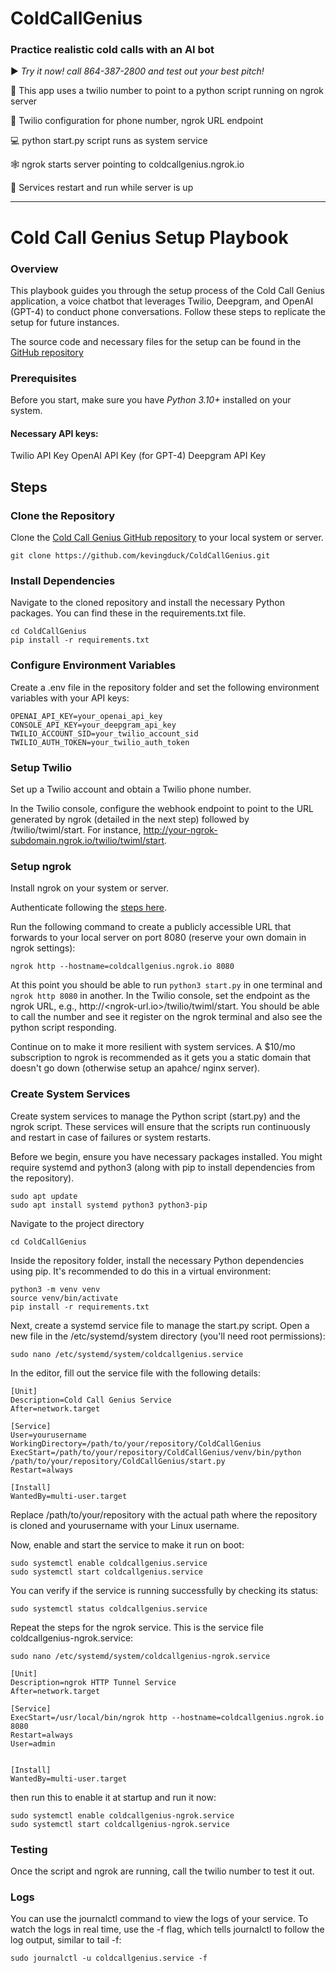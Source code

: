 # ColdCallGenius
### Practice realistic cold calls with an AI bot

▶️ _Try it now! call 864-387-2800 and test out your best pitch!_

📲 This app uses a twilio number to point to a python script running on ngrok server

📱 Twilio configuration for phone number, ngrok URL endpoint

💻 python start.py script runs as system service 

🕸️ ngrok starts server pointing to coldcallgenius.ngrok.io

🏃 Services restart and run while server is up

---

# Cold Call Genius Setup Playbook
### Overview

This playbook guides you through the setup process of the Cold Call Genius application, a voice chatbot that leverages Twilio, Deepgram, and OpenAI (GPT-4) to conduct phone conversations. Follow these steps to replicate the setup for future instances.

The source code and necessary files for the setup can be found in the [GitHub repository](https://github.com/kevingduck/ColdCallGenius)

### Prerequisites
Before you start, make sure you have *Python 3.10+* installed on your system.
#### Necessary API keys:
Twilio API Key
OpenAI API Key (for GPT-4)
Deepgram API Key

## Steps
### Clone the Repository

Clone the [Cold Call Genius GitHub repository](https://github.com/kevingduck/ColdCallGenius) to your local system or server.

`
git clone https://github.com/kevingduck/ColdCallGenius.git
`

### Install Dependencies
Navigate to the cloned repository and install the necessary Python packages. You can find these in the requirements.txt file.

```
cd ColdCallGenius
pip install -r requirements.txt
```

### Configure Environment Variables

Create a .env file in the repository folder and set the following environment variables with your API keys:

```
OPENAI_API_KEY=your_openai_api_key
CONSOLE_API_KEY=your_deepgram_api_key
TWILIO_ACCOUNT_SID=your_twilio_account_sid
TWILIO_AUTH_TOKEN=your_twilio_auth_token
```

### Setup Twilio

Set up a Twilio account and obtain a Twilio phone number.

In the Twilio console, configure the webhook endpoint to point to the URL generated by ngrok (detailed in the next step) followed by /twilio/twiml/start. For instance, http://your-ngrok-subdomain.ngrok.io/twilio/twiml/start.

### Setup ngrok

Install ngrok on your system or server.

Authenticate following the [steps here](https://dashboard.ngrok.com/get-started/setup).

Run the following command to create a publicly accessible URL that forwards to your local server on port 8080 (reserve your own domain in ngrok settings):

```
ngrok http --hostname=coldcallgenius.ngrok.io 8080
```

At this point you should be able to run `python3 start.py` in one terminal and `ngrok http 8080` in another. In the Twilio console, set the endpoint as the ngrok URL, e.g., http://<ngrok-url.io>/twilio/twiml/start. You should be able to call the number and see it register on the ngrok terminal and also see the python script responding. 

Continue on to make it more resilient with system services. A $10/mo subscription to ngrok is recommended as it gets you a static domain that doesn't go down (otherwise setup an apahce/ nginx server).

### Create System Services

Create system services to manage the Python script (start.py) and the ngrok script. These services will ensure that the scripts run continuously and restart in case of failures or system restarts.

Before we begin, ensure you have necessary packages installed. You might require systemd and python3 (along with pip to install dependencies from the repository).

```
sudo apt update
sudo apt install systemd python3 python3-pip
```

Navigate to the project directory

```
cd ColdCallGenius
```

Inside the repository folder, install the necessary Python dependencies using pip. It's recommended to do this in a virtual environment:

```
python3 -m venv venv
source venv/bin/activate
pip install -r requirements.txt
```

Next, create a systemd service file to manage the start.py script. Open a new file in the /etc/systemd/system directory (you'll need root permissions):

```
sudo nano /etc/systemd/system/coldcallgenius.service
```

In the editor, fill out the service file with the following details:

```
[Unit]
Description=Cold Call Genius Service
After=network.target

[Service]
User=yourusername
WorkingDirectory=/path/to/your/repository/ColdCallGenius
ExecStart=/path/to/your/repository/ColdCallGenius/venv/bin/python /path/to/your/repository/ColdCallGenius/start.py
Restart=always

[Install]
WantedBy=multi-user.target
```

Replace /path/to/your/repository with the actual path where the repository is cloned and yourusername with your Linux username.

Now, enable and start the service to make it run on boot:

```
sudo systemctl enable coldcallgenius.service
sudo systemctl start coldcallgenius.service
```

You can verify if the service is running successfully by checking its status:

```
sudo systemctl status coldcallgenius.service
```

Repeat the steps for the ngrok service. This is the service file coldcallgenius-ngrok.service:

```
sudo nano /etc/systemd/system/coldcallgenius-ngrok.service
```

```
[Unit]
Description=ngrok HTTP Tunnel Service
After=network.target

[Service]
ExecStart=/usr/local/bin/ngrok http --hostname=coldcallgenius.ngrok.io 8080
Restart=always
User=admin


[Install]
WantedBy=multi-user.target
```

then run this to enable it at startup and run it now:

```
sudo systemctl enable coldcallgenius-ngrok.service
sudo systemctl start coldcallgenius-ngrok.service
```


### Testing

Once the script and ngrok are running, call the twilio number to test it out. 

### Logs

You can use the journalctl command to view the logs of your service. To watch the logs in real time, use the -f flag, which tells journalctl to follow the log output, similar to tail -f:

```
sudo journalctl -u coldcallgenius.service -f
```
